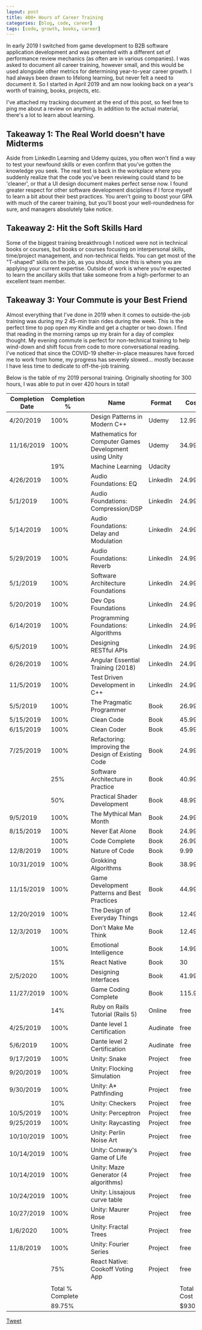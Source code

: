 ```yaml
---
layout: post
title: 400+ Hours of Career Training
categories: [blog, code, career]
tags: [code, growth, books, career]
---
```


In early 2019 I switched from game development to B2B software application development and was presented with a different set of performance review mechanics (as often are in various companies).  I was asked to document all career training, however small, and this would be used alongside other metrics for determining year-to-year career growth.  I had always been drawn to lifelong learning, but never felt a need to document it.  So I started in April 2019 and am now looking back on a year's worth of training, books, projects, etc.

I've attached my tracking document at the end of this post, so feel free to ping me about a review on anything.  In addition to the actual material, there's a lot to learn about learning.

## Takeaway 1: The Real World doesn't have Midterms
Aside from LinkedIn Learning and Udemy quizes, you often won't find a way to test your newfound skills or even confirm that you've gotten the knowledge you seek.  The real test is back in the workplace where you suddenly realize that the code you've been reviewing could stand to be 'cleaner', or that a UI design document makes perfect sense now.  I found greater respect for other software development disciplines if I force myself to learn a bit about their best practices.  You aren't going to boost your GPA with much of the career training, but you'll boost your well-roundedness for sure, and managers absolutely take notice.


## Takeaway 2: Hit the Soft Skills Hard
Some of the biggest training breakthrough I noticed were not in technical books or courses, but books or courses focusing on interpersonal skills, time/project management, and non-technical fields.  You can get most of the "T-shaped" skills on the job, as you should, since this is where you are applying your current expertise.  Outside of work is where you're expected to learn the ancillary skills that take someone from a high-performer to an excellent team member.


## Takeaway 3: Your Commute is your Best Friend
Almost everything that I've done in 2019 when it comes to outside-the-job training was during my 2 45-min train rides during the week.  This is the perfect time to pop open my Kindle and get a chapter or two down.  I find that reading in the morning ramps up my brain for a day of complex thought.  My evening commute is perfect for non-technical training to help wind-down and shift focus from code to more conversational reading.  
I've noticed that since the COVID-19 shelter-in-place measures have forced me to work from home, my progress has severely slowed... mostly because I have less time to dedicate to off-the-job training.  


Below is the table of my 2019 personal training.  Originally shooting for 300 hours, I was able to put in over 420 hours in total!  

| Completion Date | Completion %     | Name                                                   | Format   | Cost       | Hours       |
|-----------------|------------------|--------------------------------------------------------|----------|------------|-------------|
| 4/20/2019       | 100%             | Design Patterns in Modern C++                          | Udemy    | 12.99      | 12          |
| 11/16/2019      | 100%             | Mathematics for Computer Games Development using Unity | Udemy    | 34.99      | 15          |
|                 | 19%              | Machine Learning                                       | Udacity  |            |             |
| 4/26/2019       | 100%             | Audio Foundations: EQ                                  | LinkedIn | 24.99      | 2.5         |
| 5/1/2019        | 100%             | Audio Foundations: Compression/DSP                     | LinkedIn | 24.99      | 2.5         |
| 5/14/2019       | 100%             | Audio Foundations: Delay and Modulation                | LinkedIn | 24.99      | 2.5         |
| 5/29/2019       | 100%             | Audio Foundations: Reverb                              | LinkedIn | 24.99      | 3           |
| 5/1/2019        | 100%             | Software Architecture Foundations                      | LinkedIn | 24.99      | 1.5         |
| 5/20/2019       | 100%             | Dev Ops Foundations                                    | LinkedIn | 24.99      | 3           |
| 6/14/2019       | 100%             | Programming Foundations: Algorithms                    | LinkedIn | 24.99      | 1.5         |
| 6/5/2019        | 100%             | Designing RESTful APIs                                 | LinkedIn | 24.99      | 1.5         |
| 6/26/2019       | 100%             | Angular Essential Training (2018)                      | LinkedIn | 24.99      | 3           |
| 11/5/2019       | 100%             | Test Driven Development in C++                         | LinkedIn | 24.99      | 2.5         |
| 5/5/2019        | 100%             | The Pragmatic Programmer                               | Book     | 26.99      | 10          |
| 5/15/2019       | 100%             | Clean Code                                             | Book     | 45.99      | 15          |
| 6/15/2019       | 100%             | Clean Coder                                            | Book     | 45.99      | 15          |
| 7/25/2019       | 100%             | Refactoring: Improving the Design of Existing Code     | Book     | 24.99      | 15          |
|                 | 25%              | Software Architecture in Practice                      | Book     | 40.99      | 12          |
|                 | 50%              | Practical Shader Development                           | Book     | 48.99      | 20          |
| 9/5/2019        | 100%             | The Mythical Man Month                                 | Book     | 24.99      | 20          |
| 8/15/2019       | 100%             | Never Eat Alone                                        | Book     | 24.99      | 20          |
|                 | 100%             | Code Complete                                          | Book     | 26.99      | 20          |
| 12/8/2019       | 100%             | Nature of Code                                         | Book     | 9.99       | 12          |
| 10/31/2019      | 100%             | Grokking Algorithms                                    | Book     | 38.99      | 10          |
| 11/15/2019      | 100%             | Game Development Patterns and Best Practices           | Book     | 44.99      | 10          |
| 12/20/2019      | 100%             | The Design of Everyday Things                          | Book     | 12.49      | 20          |
| 12/3/2019       | 100%             | Don't Make Me Think                                    | Book     | 12.49      | 10          |
|                 | 100%             | Emotional Intelligence                                 | Book     | 14.99      | 22          |
|                 | 15%              | React Native                                           | Book     | 30         | 20          |
| 2/5/2020        | 100%             | Designing Interfaces                                   | Book     | 41.99      | 20          |
| 11/27/2019      | 100%             | Game Coding Complete                                   | Book     | 115.99     | 20          |
|                 | 14%              | Ruby on Rails Tutorial (Rails 5)                       | Online   | free       | 5           |
| 4/25/2019       | 100%             | Dante level 1 Certification                            | Audinate | free       | 1           |
| 5/6/2019        | 100%             | Dante level 2 Certification                            | Audinate | free       | 1           |
| 9/17/2019       | 100%             | Unity: Snake                                           | Project  | free       | 1           |
| 9/20/2019       | 100%             | Unity: Flocking Simulation                             | Project  | free       | 4           |
| 9/30/2019       | 100%             | Unity: A* Pathfinding                                  | Project  | free       | 3           |
|                 | 10%              | Unity: Checkers                                        | Project  | free       | 15          |
| 10/5/2019       | 100%             | Unity: Perceptron                                      | Project  | free       | 5           |
| 9/25/2019       | 100%             | Unity: Raycasting                                      | Project  | free       | 5           |
| 10/10/2019      | 100%             | Unity: Perlin Noise Art                                | Project  | free       | 5           |
| 10/14/2019      | 100%             | Unity: Conway's Game of Life                           | Project  | free       | 1           |
| 10/14/2019      | 100%             | Unity: Maze Generator (4 algorithms)                   | Project  | free       | 10          |
| 10/24/2019      | 100%             | Unity: Lissajous curve table                           | Project  | free       | 2           |
| 10/27/2019      | 100%             | Unity: Maurer Rose                                     | Project  | free       | 1           |
| 1/6/2020        | 100%             | Unity: Fractal Trees                                   | Project  | free       | 5           |
| 11/8/2019       | 100%             | Unity: Fourier Series                                  | Project  | free       | 3           |
|                 | 75%              | React Native: Cookoff Voting App                       | Project  | free       | 15          |
|                 |                  |                                                        |          |            |             |
|                 | Total % Complete |                                                        |          | Total Cost | Total Hours |
|                 | 89.75%           |                                                        |          | $930.71    | 423.5       |

<a href="https://twitter.com/share?ref_src=twsrc%5Etfw" class="twitter-share-button" data-show-count="false">Tweet</a><script async src="https://platform.twitter.com/widgets.js" charset="utf-8"></script>
